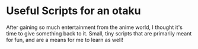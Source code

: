 # Useful Scripts for an otaku

After gaining so much entertainment from the anime world, I thought it's time to give something back to it. Small, tiny scripts that are primarily meant for fun, and are a means for me to learn as well!
